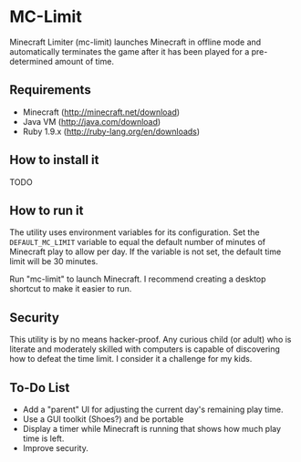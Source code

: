 MC-Limit
========

Minecraft Limiter (mc-limit) launches Minecraft in offline mode
and automatically terminates the game after it has been played for
a pre-determined amount of time.

## Requirements

* Minecraft (http://minecraft.net/download)
* Java VM (http://java.com/download)
* Ruby 1.9.x (http://ruby-lang.org/en/downloads)

## How to install it

TODO

## How to run it

The utility uses environment variables for its configuration.
Set the `DEFAULT_MC_LIMIT` variable to equal the default number of
minutes of Minecraft play to allow per day.  If the variable is not
set, the default time limit will be 30 minutes.

Run "mc-limit" to launch Minecraft.  I recommend creating a desktop
shortcut to make it easier to run.

## Security

This utility is by no means hacker-proof.  Any curious child (or
adult) who is literate and moderately skilled with computers is
capable of discovering how to defeat the time limit.  I consider it
a challenge for my kids.

## To-Do List

* Add a "parent" UI for adjusting the current day's remaining play
  time.
* Use a GUI toolkit (Shoes?) and be portable
* Display a timer while Minecraft is running that shows how much play
  time is left.
* Improve security.

